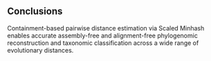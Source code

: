 ## Conclusions

Containment-based pairwise distance estimation via Scaled Minhash enables accurate assembly-free and alignment-free phylogenomic reconstruction and taxonomic classification across a wide range of evolutionary distances.